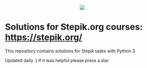 <p align="center"><a href="https://stepik.org/users/170061"><img src="https://appobzor.com/wp-content/uploads/2018/06/cov.png" ></a></p>

# Solutions for Stepik.org courses: https://stepik.org/
This repository contains solutions for Stepik tasks with Python 3

Updated daily :) If it was helpful please press a star